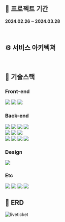 ## 📆 프로젝트 기간
**2024.02.26 ~ 2024.03.28**

<br/>

## ⚙️ 서비스 아키텍쳐


<br/>

## 📒 기술스택

### Front-end
<p>
  <img src="https://img.shields.io/badge/HTML-E34F26?style=for-the-badge&logo=HTML5&logoColor=white"/>
  <img src="https://img.shields.io/badge/CSS3-1572B6?style=for-the-badge&logo=css3&logoColor=white"/>
  <img src="https://img.shields.io/badge/JavaScript-F7DF1E?style=for-the-badge&logo=JavaScript&logoColor=black"/> 
</p>

### Back-end
<p>
  <img src="https://img.shields.io/badge/java-%23ED8B00.svg?style=for-the-badge&logo=openjdk&logoColor=white"/>
  <img src="https://img.shields.io/badge/Spring Boot-6DB33F?style=for-the-badge&logo=Spring Boot&logoColor=white"/>
  <img src="https://img.shields.io/badge/Spring Security-6DB33F?style=for-the-badge&logo=Spring Security&logoColor=white"/>
  <img src="https://img.shields.io/badge/Thymeleaf-6DB33F?style=for-the-badge&logo=Thymeleaf&logoColor=white">
  <br> 
  <img src="https://img.shields.io/badge/NCP RDS-03C75A?style=for-the-badge&logo=Naver&logoColor=white"/>
  <img src="https://img.shields.io/badge/NCP S3-03C75A?style=for-the-badge&logo=Naver&logoColor=white"/>
  <img src="https://img.shields.io/badge/NCP EC2-03C75A?style=for-the-badge&logo=Naver&logoColor=white"/> 
  <br> 
  <img src="https://img.shields.io/badge/MySQL-4479A1?style=for-the-badge&logo=MySQL&logoColor=white"/>
  <img src="https://img.shields.io/badge/redis-CA4245?style=for-the-badge&logo=redis&logoColor=white">
  <img src="https://img.shields.io/badge/RabbitMQ-FF6600?style=for-the-badge&logo=rabbitmq&logoColor=white">
  <img src="https://img.shields.io/badge/docker-%230db7ed.svg?style=for-the-badge&logo=docker&logoColor=white">
  <br/>
</p>

### Design
<p>
  <img src="https://img.shields.io/badge/figma-%23F24E1E.svg?style=for-the-badge&logo=figma&logoColor=white">
</p>

### Etc
<p>
  <img src="https://img.shields.io/badge/google reCAPTCHA-4285F4?style=for-the-badge&logo=google&logoColor=white">
  <img src="https://img.shields.io/badge/kakao-FFCD00?style=for-the-badge&logo=kakao&logoColor=white">
  <img src="https://img.shields.io/badge/toss-31A8FF?style=for-the-badge&logoColor=white">
  <img src="https://img.shields.io/badge/github-%23121011.svg?style=for-the-badge&logo=github&logoColor=white">
</p>

## 🧱 ERD
![liveticket](https://github.com/live-ticket/live-ticket/assets/131260371/0b269cb7-0877-4783-8f47-d0929fe1d97e)

<br/>

</details>

<br/>
